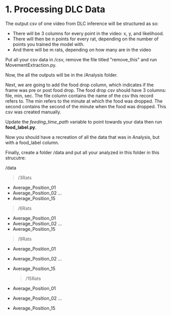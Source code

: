 # 1. Processing DLC Data

The output csv of one video from DLC inference will be structured as so:

- There will be 3 columns for every point in the video: x, y, and likelihood.
- There will then be n points for every rat, depending on the number of points you trained the model with.
- And there will be m rats, depending on how many are in the video

Put all your csv data in /csv, remove the file titled "remove_this" and run MovementExtraction.py.

Now, the all the outputs will be in the /Analysis folder.

Next, we are going to add the food drop column, which indicates if the frame was pre or post food drop. The food drop csv should have 3 columns: file, min, sec. The file column contains the name of the csv this record refers to. The min refers to the minute at which the food was dropped. The second contains the second of the minute when the food was dropped. This csv was created manually.

Update the _feeding_time_path_ variable to point towards your data then run **food_label.py**.

Now you should have a recreation of all the data that was in Analysis, but with a food_label column.

Finally, create a folder /data and put all your analyzed in this folder in this strucutre:

/data

> /3Rats

- Average_Position_01
- Average_Position_02
  ...
- Average_Position_15

> /6Rats

- Average_Position_01
- Average_Position_02
  ...
- Average_Position_15

> /9Rats

- Average_Position_01
- Average_Position_02
  ...
- Average_Position_15

  > /15Rats

- Average_Position_01
- Average_Position_02
  ...
- Average_Position_15
